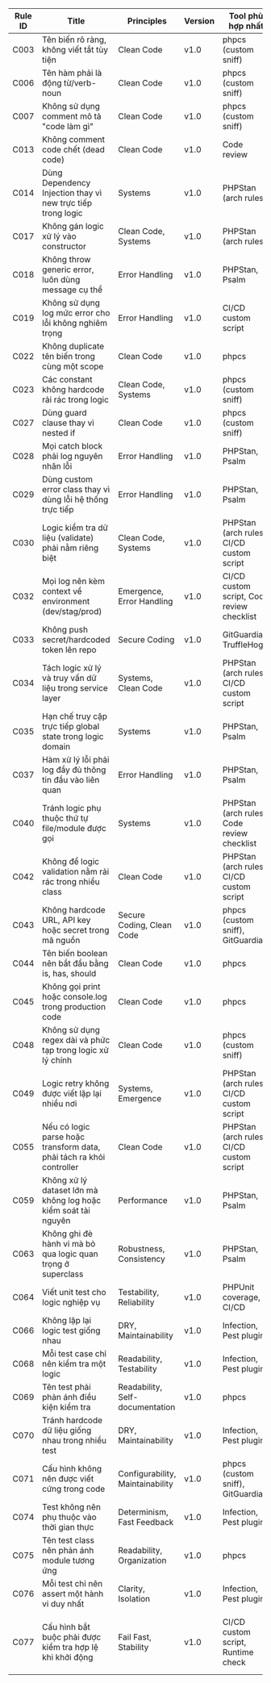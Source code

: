 | Rule ID | Title                                                                | Principles                       | Version | Tool phù hợp nhất                           | Tool capability                        |                                                                                                                     |
| ------- | -------------------------------------------------------------------- | -------------------------------- | ------- | ------------------------------------------- | -------------------------------------- | ------------------------------------------------------------------------------------------------------------------- |
| C003    | Tên biến rõ ràng, không viết tắt tùy tiện                            | Clean Code                       | v1.0    | phpcs (custom sniff)                        | Naming convention                      |                                                                                                                     |
| C006    | Tên hàm phải là động từ/verb-noun                                    | Clean Code                       | v1.0    | phpcs (custom sniff)                        | Naming convention                      |                                                                                                                     |
| C007    | Không sử dụng comment mô tả "code làm gì"                            | Clean Code                       | v1.0    | phpcs (custom sniff)                        | Comment analysis                       |                                                                                                                     |
| C013    | Không comment code chết (dead code)                                  | Clean Code                       | v1.0    | Code review                                 | Manual inspection                      |                                                                                                                     |
| C014    | Dùng Dependency Injection thay vì new trực tiếp trong logic          | Systems                          | v1.0    | PHPStan (arch rules)                        | Architectural violation check          |                                                                                                                     |
| C017    | Không gán logic xử lý vào constructor                                | Clean Code, Systems              | v1.0    | PHPStan (arch rules)                        | Architectural violation check          |                                                                                                                     |
| C018    | Không throw generic error, luôn dùng message cụ thể                  | Error Handling                   | v1.0    | PHPStan, Psalm                              | Type check, flow analysis              |                                                                                                                     |
| C019    | Không sử dụng log mức error cho lỗi không nghiêm trọng               | Error Handling                   | v1.0    | CI/CD custom script                         | Log level analysis                     |                                                                                                                     |
| C022    | Không duplicate tên biến trong cùng một scope                        | Clean Code                       | v1.0    | phpcs                                       | Variable naming                        |                                                                                                                     |
| C023    | Các constant không hardcode rải rác trong logic                      | Clean Code, Systems              | v1.0    | phpcs (custom sniff)                        | Constant usage analysis                |                                                                                                                     |
| C027    | Dùng guard clause thay vì nested if                                  | Clean Code                       | v1.0    | phpcs (custom sniff)                        | Control structure analysis             |                                                                                                                     |
| C028    | Mọi catch block phải log nguyên nhân lỗi                             | Error Handling                   | v1.0    | PHPStan, Psalm                              | Type check, flow analysis              |                                                                                                                     |
| C029    | Dùng custom error class thay vì dùng lỗi hệ thống trực tiếp          | Error Handling                   | v1.0    | PHPStan, Psalm                              | Type check, flow analysis              |                                                                                                                     |
| C030    | Logic kiểm tra dữ liệu (validate) phải nằm riêng biệt                | Clean Code, Systems              | v1.0    | PHPStan (arch rules), CI/CD custom script   | Architectural violation check          |                                                                                                                     |
| C032    | Mọi log nên kèm context về environment (dev/stag/prod)               | Emergence, Error Handling        | v1.0    | CI/CD custom script, Code review checklist  | Business rule check                    |                                                                                                                     |
| C033    | Không push secret/hardcoded token lên repo                           | Secure Coding                    | v1.0    | GitGuardian, TruffleHog                     | Secret/token scan                      |                                                                                                                     |
| C034    | Tách logic xử lý và truy vấn dữ liệu trong service layer             | Systems, Clean Code              | v1.0    | PHPStan (arch rules), CI/CD custom script   | Architectural violation check          |                                                                                                                     |
| C035    | Hạn chế truy cập trực tiếp global state trong logic domain           | Systems                          | v1.0    | PHPStan, Psalm                              | Type check, flow analysis              |                                                                                                                     |
| C037    | Hàm xử lý lỗi phải log đầy đủ thông tin đầu vào liên quan            | Error Handling                   | v1.0    | PHPStan, Psalm                              | Flow and usage analysis                |                                                                                                                     |
| C040    | Tránh logic phụ thuộc thứ tự file/module được gọi                    | Systems                          | v1.0    | PHPStan (arch rules), Code review checklist | Architectural dependency check         |                                                                                                                     |
| C042    | Không để logic validation nằm rải rác trong nhiều class              | Clean Code                       | v1.0    | PHPStan (arch rules), CI/CD custom script   | Architectural violation check          |                                                                                                                     |
| C043    | Không hardcode URL, API key hoặc secret trong mã nguồn               | Secure Coding, Clean Code        | v1.0    | phpcs (custom sniff), GitGuardian           | Banned string pattern + Secret scanner |                                                                                                                     |
| C044    | Tên biến boolean nên bắt đầu bằng is, has, should                    | Clean Code                       | v1.0    | phpcs                                       | Naming convention                      |                                                                                                                     |
| C045    | Không gọi print hoặc console.log trong production code               | Clean Code                       | v1.0    | phpcs                                       | Banned functions                       |                                                                                                                     |
| C048    | Không sử dụng regex dài và phức tạp trong logic xử lý chính          | Clean Code                       | v1.0    | phpcs (custom sniff)                        | Regex complexity analysis              |                                                                                                                     |
| C049    | Logic retry không được viết lặp lại nhiều nơi                        | Systems, Emergence               | v1.0    | PHPStan (arch rules), CI/CD custom script   | Architectural violation check          |                                                                                                                     |
| C055    | Nếu có logic parse hoặc transform data, phải tách ra khỏi controller | Clean Code                       | v1.0    | PHPStan (arch rules), CI/CD custom script   | Architectural violation check          |                                                                                                                     |
| C059    | Không xử lý dataset lớn mà không log hoặc kiểm soát tài nguyên       | Performance                      | v1.0    | PHPStan, Psalm                              | Usage/resource flow check              |                                                                                                                     |
| C063    | Không ghi đè hành vi mà bỏ qua logic quan trọng ở superclass         | Robustness, Consistency          | v1.0    | PHPStan, Psalm                              | Inheritance/static override check      |                                                                                                                     |
| C064    | Viết unit test cho logic nghiệp vụ                                   | Testability, Reliability         | v1.0    | PHPUnit coverage, CI/CD                     | Test coverage                          |                                                                                                                     |
| C066    | Không lặp lại logic test giống nhau                                  | DRY, Maintainability             | v1.0    | Infection, Pest plugin                      | Test duplication detection             |                                                                                                                     |
| C068    | Mỗi test case chỉ nên kiểm tra một logic                             | Readability, Testability         | v1.0    | Infection, Pest plugin                      | Test isolation/static analysis         |                                                                                                                     |
| C069    | Tên test phải phản ánh điều kiện kiểm tra                            | Readability, Self-documentation  | v1.0    | phpcs                                       | Naming convention                      |                                                                                                                     |
| C070    | Tránh hardcode dữ liệu giống nhau trong nhiều test                   | DRY, Maintainability             | v1.0    | Infection, Pest plugin                      | Test duplication detection             |                                                                                                                     |
| C071    | Cấu hình không nên được viết cứng trong code                         | Configurability, Maintainability | v1.0    | phpcs (custom sniff), GitGuardian           | Hardcoded config pattern               |                                                                                                                     |
| C074    | Test không nên phụ thuộc vào thời gian thực                          | Determinism, Fast Feedback       | v1.0    | Infection, Pest plugin                      | Test time dependency detection         |                                                                                                                     |
| C075    | Tên test class nên phản ánh module tương ứng                         | Readability, Organization        | v1.0    | phpcs                                       | Naming convention                      |                                                                                                                     |
| C076    | Mỗi test chỉ nên assert một hành vi duy nhất                         | Clarity, Isolation               | v1.0    | Infection, Pest plugin                      | Test assertion count detection         |                                                                                                                     |
| C077    | Cấu hình bắt buộc phải được kiểm tra hợp lệ khi khởi động            | Fail Fast, Stability             | v1.0    | CI/CD custom script, Runtime check          | Config validation check                | ([PEAR][1], [GitHub][2], [Home][3], [tomasvotruba.com][4], [PEAR][5], [DEV Community][6], [GitHub][7], [GitHub][8]) |

[1]: https://pear.php.net/reference/PHP_CodeSniffer-2.7.1/PHP_CodeSniffer/PHP_CodeSniffer.html?utm_source=chatgpt.com "Docs For Class PHP_CodeSniffer"
[2]: https://github.com/squizlabs/PHP_CodeSniffer/wiki/Customisable-Sniff-Properties?utm_source=chatgpt.com "Customisable Sniff Properties · squizlabs/PHP_CodeSniffer Wiki"
[3]: https://matthewdaly.co.uk/blog/2019/01/13/writing-a-custom-sniff-for-php-codesniffer/?utm_source=chatgpt.com "Writing a custom sniff for PHP CodeSniffer | Matthew Daly"
[4]: https://tomasvotruba.com/blog/2017/07/17/how-to-write-custom-sniff-for-code-sniffer-3?utm_source=chatgpt.com "How to Write Custom Sniff for Code Sniffer 3+ | Tomas Votruba"
[5]: https://pear.php.net/package/PHP_CodeSniffer/download/All?utm_source=chatgpt.com "PHP_CodeSniffer - PEAR - PHP Extension and Application Repository"
[6]: https://dev.to/michi/tips-on-naming-boolean-variables-cleaner-code-35ig?utm_source=chatgpt.com "Tips on naming boolean variables - Cleaner Code - DEV Community"
[7]: https://github.com/squizlabs/PHP_CodeSniffer/wiki/Advanced-Usage?utm_source=chatgpt.com "Advanced Usage · squizlabs/PHP_CodeSniffer Wiki - GitHub"
[8]: https://github.com/squizlabs/PHP_CodeSniffer/issues/263?utm_source=chatgpt.com "How to supply a list of forbidden functions (Generic.PHP ... - GitHub"
